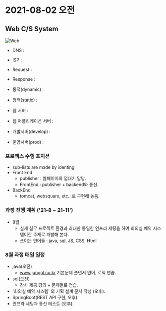 # 2021-08-02 오전

## Web C/S System

![Web](https://mobidev.biz/wp-content/uploads/2021/07/3-tier-web-architecture.jpg)

+ DNS :
+ ISP :
+ Request :
+ Response :
+ 동적(dynamic) :
+ 정적(static) :
+ 웹 서버 :
+ 웹 어플리케이션 서버 :

+ 개발서버(develop) :
+ 운영서버(prod) :

### 프로젝스 수행 포지션
+ sub-lists are made by identing
+ Front End
  - publisher : 웹페이지의 껍대기 담당.
  - FrontEnd : publisher + backend와 통신.
+ BackEnd
  - tomcat, websquare, etc...로 구현해 놓음.

### 과정 진행 계획 ('21-8 ~ 21-11')
+ 8월 
  - 실제 실무 프로젝트 환경과 최대한 동일한 인프라 세팅을 하여 회의실 예약 시스템이란 주제로 개발해 본다.
  - 쓰이는 언어들 : java, sql, JS, CSS, Html

### 8월 과정 매일 일정
+ java(오전)
  - www.jungol.co.kr 기본문제 풀면서 언어, 로직 연습.
+ sql(오전)
  - 강사 제공 강의 + 문제들로 연습.
+ '회의실 예약 시스템' 의 기획 설계 문서 작성 (오후).
+ SpringBoot(REST API 구현, 오후).
+ 인프라 세팅과 통신 테스트 (오후).